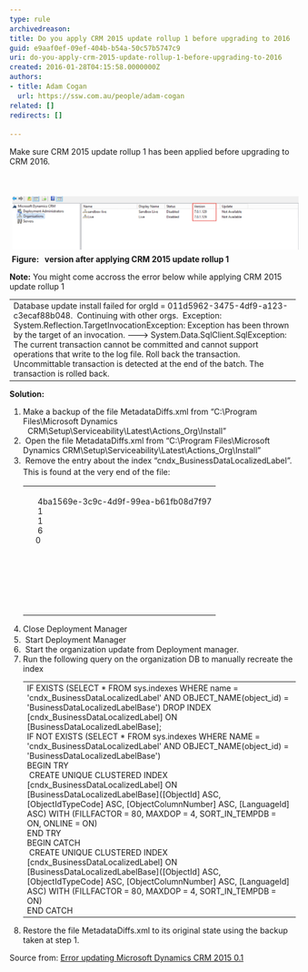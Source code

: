 ```yaml
---
type: rule
archivedreason: 
title: Do you apply CRM 2015 update rollup 1 before upgrading to 2016
guid: e9aaf0ef-09ef-404b-b54a-50c57b5747c9
uri: do-you-apply-crm-2015-update-rollup-1-before-upgrading-to-2016
created: 2016-01-28T04:15:58.0000000Z
authors:
- title: Adam Cogan
  url: https://ssw.com.au/people/adam-cogan
related: []
redirects: []

---
```



Make sure CRM 2015 update rollup 1 has been applied before upgrading to CRM 2016.<br>
<br><excerpt class='endintro'></excerpt><br>
<dl class="ssw15-rteElement-ImageArea"> <img src="updaterollup1.png" alt="" style="margin:5px;width:758px;" /> <strong>Figure:   version after applying CRM 2015 update rollup 1</strong> <dl class="ssw15-rteElement-ImageArea"><dl class="ssw15-rteElement-ImageArea"> <strong>Note:</strong> You might come accross the error below while applying CRM 2015 update rollup 1</dl><dl class="ssw15-rteElement-ImageArea"><table cellspacing="0" width="100%" class="ssw15-rteTable-default"><tbody><tr><td class="ssw15-rteTable-default" style="width:100%;"><div>Database update install failed for orgId = 011d5962-3475-4df9-a123-c3ecaf88b048.  Continuing with other orgs.  Exception: System.Reflection.TargetInvocationException: Exception has been thrown by the target of an invocation. ---> System.Data.SqlClient.SqlException: The current transaction cannot be committed and cannot support operations that write to the log file. Roll back the transaction.</div><div>Uncommittable transaction is detected at the end of the batch. The transaction is rolled back.</div></td></tr></tbody></table></dl><dl class="ssw15-rteElement-ImageArea"> <strong>Solution:</strong> <dl class="ssw15-rteElement-ImageArea"><ol><li> 
                  <span style="background-color:initial;"> Make a backup of the file MetadataDiffs.xml from “C:\Program Files\Microsoft Dynamics               CRM\Setup\Serviceability\Latest\Actions_Org\Install”</span><br></li><li> 
                  <span style="background-color:initial;"> Open the file MetadataDiffs.xml from “C:\Program Files\Microsoft Dynamics CRM\Setup\Serviceability\Latest\Actions_Org\Install”</span></li><li> 
                  <span style="background-color:initial;"></span> <span style="background-color:initial;"> Rem</span><span style="line-height:20px;background-color:initial;">ove the entry about the index “cndx_BusinessDataLocalizedLabel”. This is found at the very end of the file:</span> 
                  <table cellspacing="0" width="100%" class="ssw15-rteTable-default"><tbody><tr><td class="ssw15-rteTable-default" style="width:100%;">   <index Name="cndx_BusinessDataLocalizedLabel"><br>     <EntityId>4ba1569e-3c9c-4d9f-99ea-b61fb08d7f97</EntityId><br>     <IsClustered>1</IsClustered><br>     <IsUnique>1</IsUnique><br>     <IndexType>6</IndexType><br>    <IsPrimaryKey>0</IsPrimaryKey><br>     <attributes><br>       <attribute AttributeId="d88e1df3-b5b3-42f3-9ffa-007f22951dd4" IsSystemManaged="1" order="0" /><br>       <attribute AttributeId="bb23d3c8-8d18-40d3-9519-66101a8cae34" IsSystemManaged="1" order="1" /><br>       <attribute AttributeId="976e1053-5faa-4c3f-be6e-669acfec9d5a" IsSystemManaged="1" order="2" /><br>       <attribute AttributeId="e81341c4-4d4a-4977-98eb-6597fcde2cc4" IsSystemManaged="1" order="3" /><br>     </attributes><br>   </index></td></tr></tbody></table></li><li> 
                  <span style="line-height:20px;background-color:initial;">Close Deployment Manager</span><br></li><li> 
                  <span style="background-color:initial;"> Start Deployment Manager</span></li><li> 
                  <span style="background-color:initial;"></span> <span style="background-color:initial;"> Start the organization update from Deployment manager.</span></li><li> 
                  <span style="background-color:initial;">Run the following query on the organization DB to manually recreate the index<br></span> 
                  <table cellspacing="0" width="100%" class="ssw15-rteTable-default"><tbody><tr><td class="ssw15-rteTable-default" style="width:100%;">IF EXISTS (SELECT * FROM sys.indexes WHERE name = 'cndx_BusinessDataLocalizedLabel' AND OBJECT_NAME(object_id) = 'BusinessDataLocalizedLabelBase') DROP INDEX [cndx_BusinessDataLocalizedLabel] ON [BusinessDataLocalizedLabelBase];<br>IF NOT EXISTS (SELECT * FROM sys.indexes WHERE NAME = 'cndx_BusinessDataLocalizedLabel' AND OBJECT_NAME(object_id) = 'BusinessDataLocalizedLabelBase')<br>BEGIN TRY<br> CREATE UNIQUE CLUSTERED INDEX [cndx_BusinessDataLocalizedLabel] ON [BusinessDataLocalizedLabelBase]([ObjectId] ASC, [ObjectIdTypeCode] ASC, [ObjectColumnNumber] ASC, [LanguageId] ASC) WITH (FILLFACTOR = 80, MAXDOP = 4, SORT_IN_TEMPDB = ON, ONLINE = ON)<br>END TRY<br>BEGIN CATCH<br> CREATE UNIQUE CLUSTERED INDEX [cndx_BusinessDataLocalizedLabel] ON [BusinessDataLocalizedLabelBase]([ObjectId] ASC, [ObjectIdTypeCode] ASC, [ObjectColumnNumber] ASC, [LanguageId] ASC) WITH (FILLFACTOR = 80, MAXDOP = 4, SORT_IN_TEMPDB = ON)<br>END CATCH</td></tr></tbody></table></li><li> 
                  <span style="background-color:initial;"> Restore the file MetadataDiffs.xml to its original state using the backup taken at step 1.</span></li></ol></dl></dl></dl></dl> Source from:​ <a href="https://www.remotingcoders.com/Blogsite/Lists/Posts/Post.aspx?ID=83" target="_blank">Error updating Microsoft Dynamics CRM 2015 0.1 </a> 


